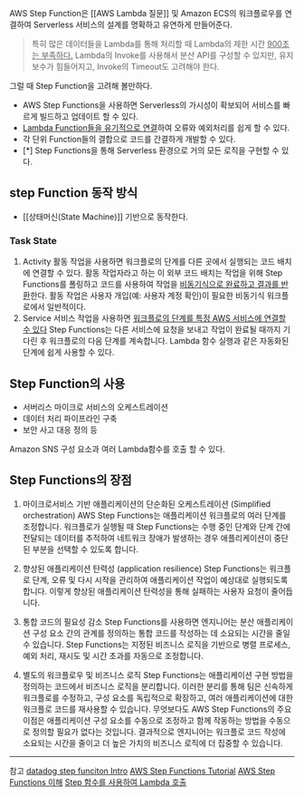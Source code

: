 AWS Step Function은 [[AWS Lambda 질문]] 및 Amazon ECS의 워크플로우를 연결하여 Serverless 서비스의 설계를 명확하고 유연하게 만들어준다.

> 특히 많은 데이터들을 Lambda를 통해 처리할 때 Lambda의 제한 시간 <u>900초는 부족하다.</u>
> Lambda의 Invoke를 사용해서 분산 API를 구성할 수 있지만, 유지보수가 힘들어지고, Invoke의 Timeout도 고려해야 한다.


그럴 때 Step Function을 고려해 볼만하다.
- AWS Step Functions을 사용하면 Serverless의 가시성이 확보되어 서비스를 빠르게 빌드하고 업데이트 할 수 있다. 
- <u>Lambda Function들을 유기적으로 연결</u>하여 오류와 예외처리를 쉽게 할 수 있다.
- 각 단위 Function들의 결합으로 코드를 간결하게 개발할 수 있다.
- [*] Step Functions을 통해 Serverless 환경으로 거의 모든 로직을 구현할 수 있다.

## step Function 동작 방식
- [[상태머신(State Machine)]] 기반으로 동작한다.

### Task State

1. Activity
   활동 작업을 사용하면 워크플로의 단계를 다른 곳에서 실행되는 코드 배치에 연결할 수 있다.
   활동 작업자라고 하는 이 외부 코드 배치는 작업을 위해 Step Functions를 폴링하고 코드를 사용하여 작업을 <u>비동기식으로 완료하고 결과를 반환</u>한다.
   활동 작업은 사용자 개입(예: 사용자 계정 확인)이 필요한 비동기식 워크플로에서 일반적이다.
2. Service
	서비스 작업을 사용하면 <u>워크플로의 단계를 특정 AWS 서비스에 연결할 수 있다</u>
	 Step Functions는 다른 서비스에 요청을 보내고 작업이 완료될 때까지 기다린 후 워크플로의 다음 단계를 계속합니다. Lambda 함수 실행과 같은 자동화된 단계에 쉽게 사용할 수 있다.

## Step Function의 사용

- 서버리스 마이크로 서비스의 오케스트레이션
- 데이터 처리 파이프라인 구축
- 보안 사고 대응 정의 등

Amazon SNS 구성 요소과 여러 Lambda함수를 호출 할 수 있다.

## Step Functions의 장점

1. 마이크로서비스 기반 애플리케이션의 단순화된 오케스트레이션 (Simplified orchestration)
AWS Step Functions는 애플리케이션 워크플로의 여러 단계를 조정합니다. 워크플로가 실행될 때 Step Functions는 수행 중인 단계와 단계 간에 전달되는 데이터를 추적하여 네트워크 장애가 발생하는 경우 애플리케이션이 중단된 부분을 선택할 수 있도록 합니다.

2.  향상된 애플리케이션 탄력성 (application resilience)
Step Functions는 워크플로 단계, 오류 및 다시 시작을 관리하여 애플리케이션 작업이 예상대로 실행되도록 합니다. 이렇게 향상된 애플리케이션 탄력성을 통해 실패하는 사용자 요청이 줄어듭니다.

3. 통합 코드의 필요성 감소
Step Functions를 사용하면 엔지니어는 분산 애플리케이션 구성 요소 간의 관계를 정의하는 통합 코드를 작성하는 데 소요되는 시간을 줄일 수 있습니다. Step Functions는 지정된 비즈니스 로직을 기반으로 병렬 프로세스, 예외 처리, 재시도 및 시간 초과를 자동으로 조정합니다.

4. 별도의 워크플로우 및 비즈니스 로직
Step Functions는 애플리케이션 구현 방법을 정의하는 코드에서 비즈니스 로직을 분리합니다. 이러한 분리를 통해 팀은 신속하게 워크플로를 수정하고, 구성 요소를 독립적으로 확장하고, 여러 애플리케이션에 대한 워크플로 코드를 재사용할 수 있습니다.
무엇보다도 AWS Step Functions의 주요 이점은 애플리케이션 구성 요소를 수동으로 조정하고 함께 작동하는 방법을 수동으로 정의할 필요가 없다는 것입니다. 결과적으로 엔지니어는 워크플로 코드 작성에 소요되는 시간을 줄이고 더 높은 가치의 비즈니스 로직에 더 집중할 수 있습니다.

 
---
참고
[datadog step funciton Intro](https://www.datadoghq.com/knowledge-center/aws-step-functions/)
[AWS Step Functions Tutorial](https://foobar123.com/aws-step-functions-tutorial-76b9f5a7b9c8)
[AWS Step Functions 이해](https://blog.leedoing.com/184)
[Step 함수를 사용하여 Lambda 호출](https://docs.aws.amazon.com/ko_kr/step-functions/latest/dg/connect-lambda.html)
